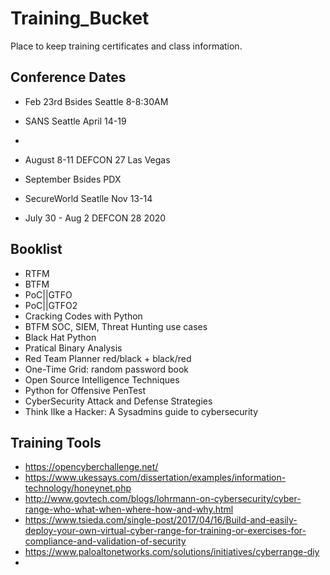 # Training_Bucket
Place to keep training certificates and class information. 


## Conference Dates
- Feb 23rd Bsides Seattle 8-8:30AM
- SANS Seattle April 14-19
-
- August 8-11 DEFCON 27 Las Vegas 
- September Bsides PDX
- SecureWorld Seatlle Nov 13-14

- July 30 - Aug 2 DEFCON 28 2020


## Booklist
- RTFM
- BTFM
- PoC||GTFO
- PoC||GTFO2
- Cracking Codes with Python
- BTFM SOC, SIEM, Threat Hunting use cases
- Black Hat Python
- Pratical Binary Analysis
- Red Team Planner red/black + black/red
- One-Time Grid: random password book
- Open Source Intelligence Techniques
- Python for Offensive PenTest
- CyberSecurity Attack and Defense Strategies
- Think lIke a Hacker: A Sysadmins guide to cybersecurity


## Training Tools
- https://opencyberchallenge.net/
- https://www.ukessays.com/dissertation/examples/information-technology/honeynet.php
- http://www.govtech.com/blogs/lohrmann-on-cybersecurity/cyber-range-who-what-when-where-how-and-why.html
- https://www.tsieda.com/single-post/2017/04/16/Build-and-easily-deploy-your-own-virtual-cyber-range-for-training-or-exercises-for-compliance-and-validation-of-security
- https://www.paloaltonetworks.com/solutions/initiatives/cyberrange-diy  
- 



